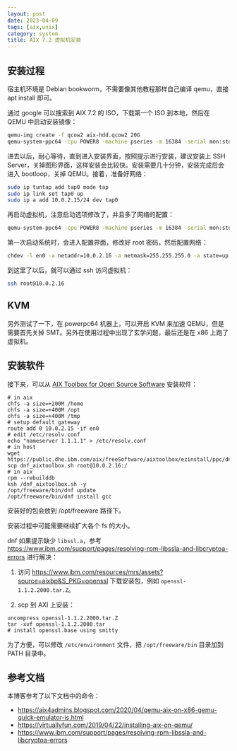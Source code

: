```yaml
---
layout: post
date: 2023-04-09
tags: [aix,unix]
category: system
title: AIX 7.2 虚拟机安装
---
```


## 安装过程

宿主机环境是 Debian bookworm，不需要像其他教程那样自己编译 qemu，直接 apt install 即可。

通过 google 可以搜索到 AIX 7.2 的 ISO，下载第一个 ISO 到本地，然后在 QEMU 中启动安装镜像：

```bash
qemu-img create -f qcow2 aix-hdd.qcow2 20G
qemu-system-ppc64 -cpu POWER8 -machine pseries -m 16384 -serial mon:stdio -drive file=aix-hdd.qcow2,if=none,id=drive-virtio-disk0 -device virtio-scsi-pci,id=scsi -device scsi-hd,drive=drive-virtio-disk0 -cdrom aix_7200-04-02-2027_1of2_072020.iso -prom-env boot-command='boot cdrom:\ppc\chrp\bootfile.exe' -display none
```

进去以后，耐心等待，直到进入安装界面，按照提示进行安装，建议安装上 SSH Server，关掉图形界面，这样安装会比较快。安装需要几十分钟，安装完成后会进入 bootloop，关掉 QEMU。接着，准备好网络：

```bash
sudo ip tuntap add tap0 mode tap
sudo ip link set tap0 up
sudo ip a add 10.0.2.15/24 dev tap0
```

再启动虚拟机，注意启动选项修改了，并且多了网络的配置：

```bash
qemu-system-ppc64 -cpu POWER8 -machine pseries -m 16384 -serial mon:stdio -drive file=aix-hdd.qcow2,if=none,id=drive-virtio-disk0 -device virtio-scsi-pci,id=scsi -device scsi-hd,drive=drive-virtio-disk0 -cdrom aix_7200-04-02-2027_1of2_072020.iso -prom-env boot-command='boot disk:' -display none -net nic -net tap,script=no,ifname=tap0
```

第一次启动系统时，会进入配置界面，修改好 root 密码，然后配置网络：

```bash
chdev -l en0 -a netaddr=10.0.2.16 -a netmask=255.255.255.0 -a state=up
```

到这里了以后，就可以通过 ssh 访问虚拟机：

```bash
ssh root@10.0.2.16
```

## KVM

另外测试了一下，在 powerpc64 机器上，可以开启 KVM 来加速 QEMU，但是需要首先关掉 SMT。另外在使用过程中出现了玄学问题，最后还是在 x86 上跑了虚拟机。

## 安装软件

接下来，可以从 [AIX Toolbox for Open Source Software](https://www.ibm.com/support/pages/node/882892) 安装软件：

```shell
# in aix
chfs -a size=+200M /home
chfs -a size=+400M /opt
chfs -a size=+400M /tmp
# setup default gateway
route add 0 10.0.2.15 -if en0
# edit /etc/resolv.conf
echo "nameserver 1.1.1.1" > /etc/resolv.conf
# in host
wget https://public.dhe.ibm.com/aix/freeSoftware/aixtoolbox/ezinstall/ppc/dnf_aixtoolbox.sh
scp dnf_aixtoolbox.sh root@10.0.2.16:/
# in aix
rpm --rebuilddb
ksh /dnf_aixtoolbox.sh -y
/opt/freeware/bin/dnf update
/opt/freeware/bin/dnf install gcc
```

安装好的包会放到 /opt/freeware 路径下。

安装过程中可能需要继续扩大各个 fs 的大小。

dnf 如果提示缺少 `libssl.a`，参考 <https://www.ibm.com/support/pages/resolving-rpm-libssla-and-libcryptoa-errors> 进行解决：

1. 访问 <https://www.ibm.com/resources/mrs/assets?source=aixbp&S_PKG=openssl> 下载安装包，例如 `openssl-1.1.2.2000.tar.Z`。

2. scp 到 AXI 上安装：

```shell
uncompress openssl-1.1.2.2000.tar.Z
tar -xvf openssl-1.1.2.2000.tar
# install openssl.base using smitty
```

为了方便，可以修改 `/etc/environment` 文件，把 `/opt/freeware/bin` 目录加到 PATH 目录中。

## 参考文档

本博客参考了以下文档中的命令：

- <https://aix4admins.blogspot.com/2020/04/qemu-aix-on-x86-qemu-quick-emulator-is.html>
- <https://virtuallyfun.com/2019/04/22/installing-aix-on-qemu/>
- <https://www.ibm.com/support/pages/resolving-rpm-libssla-and-libcryptoa-errors>